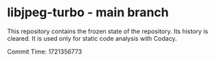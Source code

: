 # libjpeg-turbo - main branch

This repository contains the frozen state of the repository.
Its history is cleared. It is used only for static code
analysis with Codacy.

Commit Time: 1721356773